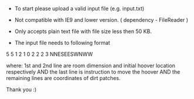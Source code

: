 - To start please upload a valid input file (e.g. input.txt)

- Not compatible with IE9 and lower version. ( dependency - FileReader )
- Only accepts plain text file with file size less then 50 KB.

- The input file needs to following format

5 5
1 2
1 0
2 2
2 3
NNESEESWNWW


where: 
1st and 2nd line are room dimension and initial hoover location respectively
AND the last line is instruction to move the hoover
AND the remaining lines are coordinates of dirt patches.



Thank you :)
